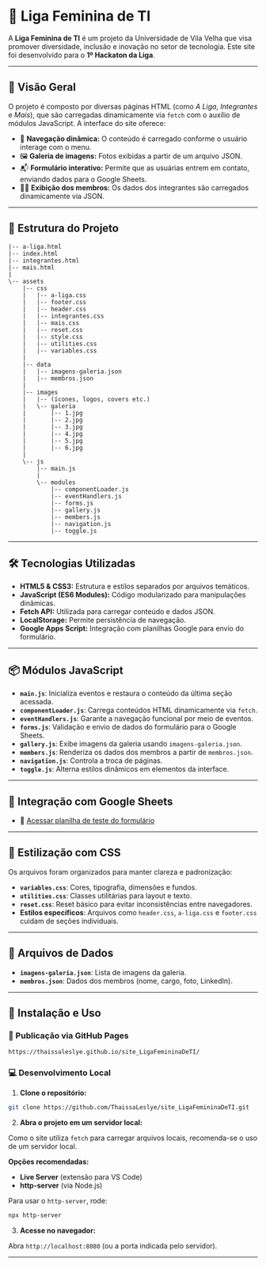 # 🌸 Liga Feminina de TI

A **Liga Feminina de TI** é um projeto da Universidade de Vila Velha que visa promover diversidade, inclusão e inovação no setor de tecnologia. Este site foi desenvolvido para o **1º Hackaton da Liga**.

---

## 📌 Visão Geral

O projeto é composto por diversas páginas HTML (como *A Liga*, *Integrantes* e *Mais*), que são carregadas dinamicamente via `fetch` com o auxílio de módulos JavaScript. A interface do site oferece:

- 🚀 **Navegação dinâmica:** O conteúdo é carregado conforme o usuário interage com o menu.
- 🖼️ **Galeria de imagens:** Fotos exibidas a partir de um arquivo JSON.
- 📬 **Formulário interativo:** Permite que as usuárias entrem em contato, enviando dados para o Google Sheets.
- 👩‍💻 **Exibição dos membros:** Os dados dos integrantes são carregados dinamicamente via JSON.

---

## 📁 Estrutura do Projeto

```
|-- a-liga.html
|-- index.html
|-- integrantes.html
|-- mais.html
|
\-- assets
    |-- css
    |   |-- a-liga.css
    |   |-- footer.css
    |   |-- header.css
    |   |-- integrantes.css
    |   |-- mais.css
    |   |-- reset.css
    |   |-- style.css
    |   |-- utilities.css
    |   |-- variables.css
    |
    |-- data
    |   |-- imagens-galeria.json
    |   |-- membros.json
    |
    |-- images
    |   |-- (ícones, logos, covers etc.)
    |   \-- galeria
    |       |-- 1.jpg
    |       |-- 2.jpg
    |       |-- 3.jpg
    |       |-- 4.jpg
    |       |-- 5.jpg
    |       |-- 6.jpg
    |
    \-- js
        |-- main.js
        |
        \-- modules
            |-- componentLoader.js
            |-- eventHandlers.js
            |-- forms.js
            |-- gallery.js
            |-- members.js
            |-- navigation.js
            |-- toggle.js
```

---

## 🛠️ Tecnologias Utilizadas

- **HTML5 & CSS3:** Estrutura e estilos separados por arquivos temáticos.
- **JavaScript (ES6 Modules):** Código modularizado para manipulações dinâmicas.
- **Fetch API:** Utilizada para carregar conteúdo e dados JSON.
- **LocalStorage:** Permite persistência de navegação.
- **Google Apps Script:** Integração com planilhas Google para envio do formulário.

---

## 📦 Módulos JavaScript

- **`main.js`**: Inicializa eventos e restaura o conteúdo da última seção acessada.
- **`componentLoader.js`**: Carrega conteúdos HTML dinamicamente via `fetch`.
- **`eventHandlers.js`**: Garante a navegação funcional por meio de eventos.
- **`forms.js`**: Validação e envio de dados do formulário para o Google Sheets.
- **`gallery.js`**: Exibe imagens da galeria usando `imagens-galeria.json`.
- **`members.js`**: Renderiza os dados dos membros a partir de `membros.json`.
- **`navigation.js`**: Controla a troca de páginas.
- **`toggle.js`**: Alterna estilos dinâmicos em elementos da interface.

---

## 📄 Integração com Google Sheets

- 🔗 [Acessar planilha de teste do formulário](https://docs.google.com/spreadsheets/d/1C1BTThaXPCHVCrFMKl5hIHOYPOpKf8Hseid8Z7qn2PM/edit?gid=0#gid=0)

---

## 🎨 Estilização com CSS

Os arquivos foram organizados para manter clareza e padronização:

- **`variables.css`**: Cores, tipografia, dimensões e fundos.
- **`utilities.css`**: Classes utilitárias para layout e texto.
- **`reset.css`**: Reset básico para evitar inconsistências entre navegadores.
- **Estilos específicos**: Arquivos como `header.css`, `a-liga.css` e `footer.css` cuidam de seções individuais.

---

## 📂 Arquivos de Dados

- **`imagens-galeria.json`**: Lista de imagens da galeria.
- **`membros.json`**: Dados dos membros (nome, cargo, foto, LinkedIn).

---

## 🚀 Instalação e Uso

### 🔗 Publicação via GitHub Pages

```md
https://thaissaleslye.github.io/site_LigaFemininaDeTI/
```

### 💻 Desenvolvimento Local

1. **Clone o repositório:**

```bash
git clone https://github.com/ThaissaLeslye/site_LigaFemininaDeTI.git
```

2. **Abra o projeto em um servidor local:**

Como o site utiliza `fetch` para carregar arquivos locais, recomenda-se o uso de um servidor local.

**Opções recomendadas:**

- **Live Server** (extensão para VS Code)
- **http-server** (via Node.js)

Para usar o `http-server`, rode:

```bash
npx http-server
```

3. **Acesse no navegador:**

Abra `http://localhost:8080` (ou a porta indicada pelo servidor).

---

